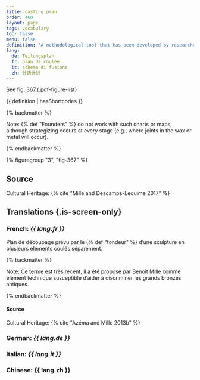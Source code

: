 ```yaml
---
title: casting plan
order: 460
layout: page
tags: vocabulary
toc: false
menu: false
definition: 'A methodological tool that has been developed by researchers to reverse engineer the casting sequence of a {% def "bronze" %} sculpture and visually represent the separately {% def "cast (v.)" "cast" %} parts. It is based on the evidence presented in the object and attempts to map the decisions made by a foundry regarding the number and position of separately cast pieces.'
lang:
  de: Teilungsplan
  fr: plan de coulée
  it: schema di fusione
  zh: 分铸计划
---
```


See fig. 367.{.pdf-figure-list}

{{ definition | hasShortcodes }}

{% backmatter %}

Note: {% def "Founders" %} do not work with such charts or maps, although strategizing occurs at every stage (e.g., where joints in the wax or metal will occur).

{% endbackmatter %}

{% figuregroup "3", "fig-367" %}

## Source

Cultural Heritage: {% cite "Mille and Descamps-Lequime 2017" %}

## Translations {.is-screen-only}

<div class="accordion">

### **French**: *{{ lang.fr }}*

Plan de découpage prévu par le {% def "fondeur" %} d’une sculpture en plusieurs éléments coulés séparément.

{% backmatter %}

Note: Ce terme est très récent, il a été proposé par Benoît Mille comme élément technique susceptible d’aider à discriminer les grands bronzes antiques.

{% endbackmatter %}

#### Source

Cultural Heritage: {% cite "Azéma and Mille 2013b" %}

### **German**: *{{ lang.de }}*

### **Italian**: *{{ lang.it }}*

### **Chinese**: {{ lang.zh }}

</div>
